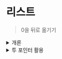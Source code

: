 # 리스트

> 0을 뒤로 옮기기

<details>
    <summary>개론</summary>
    
```python
ExampleInputList = [0, 1, 0, 2, 3, 0, 0]

OutputList1 = []
OutputList1 += [i for i in ExampleInputList if i != 0]
OutputList1 += [i for i in ExampleInputList if i == 0]
print(OutputList1)

OutputList2 = [0] * len(ExampleInputList)
FakeIndex = 0
for i in ExampleInputList:
    if i != 0:
        OutputList2[FakeIndex] = i
        FakeIndex += 1
print(OutputList2)

OutputList3 = [None] * len(ExampleInputList)
FakeIndex = 0
FakeIndexFromBack = -1
for i in ExampleInputList:
    if i != 0:
        OutputList3[FakeIndex] = i
        index += 1
    else :
        OutputList3[FakeIndexFromBack] = 0
        FakeIndexFronBack-=1
print(OutputList3)
```
세 경우 모두 시간복잡도와 공간복잡도가 모두 선형 ( 선형시간, 선형공간 ) 이며 T(n) 및 실제 과정은 크게 차이남. <br>
첫 번째는 두 번 순회하고, <br>
세 번째는 음수 인덱스 연산과정이 들어가, <br>
세 경우 모두 원본이 아닌 복사본을 다르는 방식이라 데이터의 크기가 커질 때 굳이 덮어쓰는 방식으로 원본을 변경하고 싶지 않음. 워험하고 불필요함.
</details>




<details>
    <summary>투 포인터 활용</summary>
    
```python
ExampleInputList = [0, 1, 0, 2, 3, 0, 0]
OutputList = [0] * len(ExampleInputList)
FakeIndex = 0
for num in ExampleInputList:
    if num != 0:
        OutputList[FakeIndex] = 0
        FakeIndex += 1
print(OutputList)
```
설명 대규모
</details>



